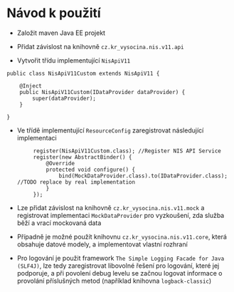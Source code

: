 ﻿# Návod k použití      

* Založit maven Java EE projekt

* Přidat závislost na knihovně `cz.kr_vysocina.nis.v11.api`

* Vytvořit třídu implementující `NisApiV11`

```
public class NisApiV11Custom extends NisApiV11 {

    @Inject
    public NisApiV11Custom(IDataProvider dataProvider) {
        super(dataProvider);
    }

}
``` 

* Ve třídě implementující `ResourceConfig` zaregistrovat následující implementaci
   ```     
        register(NisApiV11Custom.class); //Register NIS API Service
        register(new AbstractBinder() {
            @Override
            protected void configure() {
                bind(MockDataProvider.class).to(IDataProvider.class); //TODO replace by real implementation
            }
        });
   ```   

* Lze přidat závislost na knihovně `cz.kr_vysocina.nis.v11.mock` a registrovat implementaci `MockDataProvider` pro vyzkoušení, zda služba běží a vrací mockovaná data

* Případně je možné použít knihovnu `cz.kr_vysocina.nis.v11.core`, která obsahuje datové modely, a implementovat vlastní rozhraní

* Pro logování je použit framework `The Simple Logging Facade for Java (SLF4J)`, lze tedy zaregistrovat libovolné řešení pro logování, které jej podporuje, a při povolení debug levelu se začnou logovat informace o provolání příslušných metod (například knihovna `logback-classic`)
